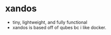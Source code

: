 # xandos
* tiny, lightweight, and fully functional
* xandos is based off of qubes bc i like docker.
